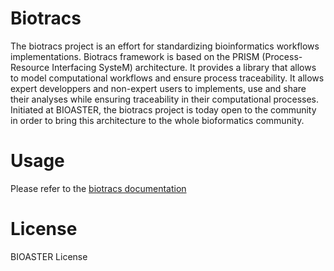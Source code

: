 # Biotracs

The biotracs project is an effort for standardizing bioinformatics workflows implementations. 
Biotracs framework is based on the PRISM (Process-Resource Interfacing SysteM) architecture. It provides a library that allows to model computational workflows and ensure process traceability. 
It allows expert developpers and non-expert users to implements, use and share their analyses while ensuring traceability in their computational processes.
Initiated at BIOASTER, the biotracs project is today open to the community in order to bring this architecture to the whole bioformatics community.

# Usage

Please refer to the [biotracs documentation](http://)

# License

BIOASTER License